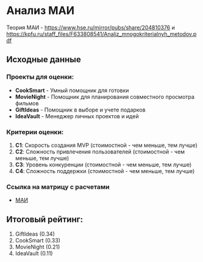 # Анализ МАИ

Теория МАИ - https://www.hse.ru/mirror/pubs/share/204810376 и https://kpfu.ru/staff_files/F633808541/Analiz_mnogokriterialnyh_metodov.pdf

## Исходные данные

### Проекты для оценки:
- **CookSmart** - Умный помощник для готовки
- **MovieNight** - Помощник для планирования совместного просмотра фильмов  
- **GiftIdeas** - Помощник в выборе и учете подарков
- **IdeaVault** - Менеджер личных проектов и идей

### Критерии оценки:
1. **C1**: Скорость создания MVP (стоимостной - чем меньше, тем лучше)
2. **C2**: Сложность привлечения пользователей (стоимостной - чем меньше, тем лучше)
3. **C3**: Уровень конкуренции (стоимостной - чем меньше, тем лучше)
4. **C4**: Сложность поддержки (стоимостной - чем меньше, тем лучше)

### Ссылка на матрицу с расчетами
* [МАИ](https://docs.google.com/spreadsheets/d/1iPrc1_VNwEFRrzp4Jwucm6WrBcy_7ed97ivhP9JWAQ4/edit?usp=sharing)

## Итоговый рейтинг:
1. GiftIdeas (0.34)
2. CookSmart (0.33)
3. MovieNight (0.21)
4. IdeaVault (0.11)
